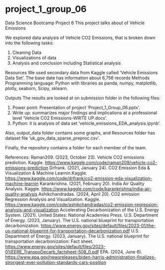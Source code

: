# project_1_group_06
Data Science Bootcamp Project 6
This project talks about of Vehicle Emissions

We explored data analysis of Vehicle CO2 Emissions, that is broken down into the following tasks:
1.	 Cleaning Data
2.	Visualizations of data
3.	Analysis and conclusion including Statistical analysis

Resources
We used secondary data from Kaggle called ‘Vehicle Emissions Data Set’.  The base date has information about 6,756 records
Methods 
Programming language: Python with libraries as panda, numpy, matplotlib, plotly, seaborn, Scipy, sklearn.

Outputs
The results are looked at on submission folder in the following files:
1.	Power point: Presentation of project ‘Project_1_Group_06.pptx’.
2.	Write up: summarizes major findings and implications at a professional level ‘Vehicle CO2 Emissions-WRITE UP.docx’.
3.	Python: it is analysis of data set ‘vehicle_emissions_EDA_analysis.ipynb’.

Also,  output_data folder contains some graphs, and Resources folder has dataset file ‘uk_gov_data_sparse_preproc.csv’.

Finally, the repository contains a folder for each member of the team. 

References:
Raman209. (2023, October 23). Vehicle CO2 emissions prediction. Kaggle. https://www.kaggle.com/code/raman209/vehicle-co2-emissions-prediction 
Drfrank. (2021, January 24). CO2 Emission Eda & Visualization & Machine Learnin.Kaggle. https://www.kaggle.com/code/drfrank/co2-emission-eda-visualization-machine-learnin
Karankrishna. (2021, February 20). India Air Quality Analysis. Kaggle. https://www.kaggle.com/code/karankrishna/india-air-quality-analysis
Ashikchandradas. (2024, April 20). CO2 emission Regression Analysis and Visualization. Kaggle. https://www.kaggle.com/code/ashikchandradas/co2-emission-regression-analysis-and-visualization
Accelerating Decarbonization of the U.S. Energy System. (2021). United States: National Academies Press.
U.S. Department of Energy. (2023, January). The U.S. national blueprint for transportation decarbonization. https://www.energy.gov/sites/default/files/2023-01/the-us-national-blueprint-for-transportation-decarbonization.pdf
U.S. Department of Energy. (2023, January). The U.S. national blueprint for transportation decarbonization: Fact sheet. https://www.energy.gov/sites/default/files/2023-01/EERE_TranspoDecarb_factsheet-508_0.pdf
EPA. (2024, June 6). https://www.epa.gov/newsreleases/biden-harris-administration-finalizes-strongest-ever-pollution-standards-cars-position
